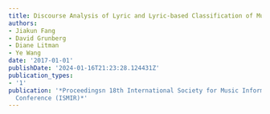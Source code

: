 ```yaml
---
title: Discourse Analysis of Lyric and Lyric-based Classification of Music
authors:
- Jiakun Fang
- David Grunberg
- Diane Litman
- Ye Wang
date: '2017-01-01'
publishDate: '2024-01-16T21:23:28.124431Z'
publication_types:
- '1'
publication: '*Proceedingsn 18th International Society for Music Information Retrieval
  Conference (ISMIR)*'
---
```

